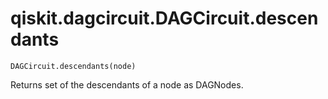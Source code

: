 # qiskit.dagcircuit.DAGCircuit.descendants

`DAGCircuit.descendants(node)`

Returns set of the descendants of a node as DAGNodes.
